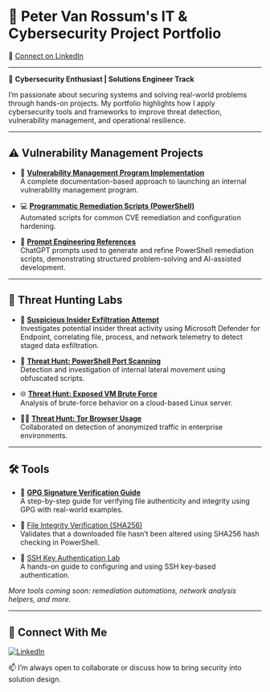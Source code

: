 # 🔐 Peter Van Rossum's IT & Cybersecurity Project Portfolio

📍 [Connect on LinkedIn](https://www.linkedin.com/in/vanr/)

---

🚀 **Cybersecurity Enthusiast | Solutions Engineer Track**

I’m passionate about securing systems and solving real-world problems through hands-on projects. My portfolio highlights how I apply cybersecurity tools and frameworks to improve threat detection, vulnerability management, and operational resilience.

---

## ⚠️ Vulnerability Management Projects

- 🔧 **[Vulnerability Management Program Implementation](https://github.com/SecOpsPete/vulnerability-management-projects/tree/main/vulnerability-management-program)**  
  A complete documentation-based approach to launching an internal vulnerability management program.

- 💻 **[Programmatic Remediation Scripts (PowerShell)](https://github.com/SecOpsPete/vulnerability-management-projects/tree/main/programmatic-remediation-scripts)**  
  Automated scripts for common CVE remediation and configuration hardening.

- 💬 **[Prompt Engineering References](https://github.com/SecOpsPete/vulnerability-management-projects/tree/main/prompt-engineering-references)**  
  ChatGPT prompts used to generate and refine PowerShell remediation scripts, demonstrating structured problem-solving and AI-assisted development.


---

## 🔎 Threat Hunting Labs

- 🧪 **[Suspicious Insider Exfiltration Attempt](https://github.com/SecOpsPete/threat-hunting-scenarios/tree/main/insider-data-exfil)**  
  Investigates potential insider threat activity using Microsoft Defender for Endpoint, correlating file, process, and network telemetry to detect staged data exfiltration.

- 🔎 **[Threat Hunt: PowerShell Port Scanning](https://github.com/SecOpsPete/threat-hunting-scenarios/tree/main/port-scanning-detection)**  
  Detection and investigation of internal lateral movement using obfuscated scripts.

- 🌐 **[Threat Hunt: Exposed VM Brute Force](https://github.com/SecOpsPete/threat-hunting-scenarios/tree/main/brute-force-detection)**  
  Analysis of brute-force behavior on a cloud-based Linux server.

- 🕵️‍♂️ **[Threat Hunt: Tor Browser Usage](https://github.com/joshmadakor0/threat-hunting-scenario-tor)**  
  Collaborated on detection of anonymized traffic in enterprise environments.


---

## 🛠️ Tools

- 🔐 **[GPG Signature Verification Guide](https://github.com/SecOpsPete/cybersecurity-tools/blob/main/gpg-verification-guide)**  
  A step-by-step guide for verifying file authenticity and integrity using GPG with real-world examples.

- 🧪 [File Integrity Verification (SHA256)](https://github.com/SecOpsPete/cybersecurity-tools/tree/main/file-integrity-verification)  
  Validates that a downloaded file hasn’t been altered using SHA256 hash checking in PowerShell.

- 🔐 [SSH Key Authentication Lab](https://github.com/SecOPsPete/cybersecurity-tools/tree/main/ssh-key-authentication-lab)  
  A hands-on guide to configuring and using SSH key-based authentication.


_More tools coming soon: remediation automations, network analysis helpers, and more._

---

## 🤝 Connect With Me

[![LinkedIn](https://img.shields.io/badge/LinkedIn-Connect-blue?logo=linkedin&logoColor=white)](https://www.linkedin.com/in/vanr/)

📫 I’m always open to collaborate or discuss how to bring security into solution design.

